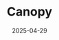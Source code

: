 ---  
layout: startup_page  
title: "Canopy"  
id: "getcanopy.com"  
permalink: "/canopygetcanopy.com04292025/"  
website: "https://www.getcanopy.com"  
funding_round: "Series C"  
funding_amount: "$70M"  
investors: "Viking Global Investors, Ten Coves Capital, Ankona Capital, Pelion Venture Partners, Tenaya Capital"  
about: "Canopy is a firm-wide operating system designed to help accounting firms operate more efficiently and profitably. Its fully integrated practice management solution streamlines tasks such as client engagement, document management, and workflow, leveraging AI to automate processes and improve profitability. Canopy serves medium and large accounting firms."  
markets: "Fintech, Accounting"  
hq: "Salt Lake City, Utah, United States"  
founded_year: "2019"  
linkedin: "https://ca.linkedin.com/company/canopyplanet"  
twitter: ""  
instagram: ""  
facebook: ""  
crunchbase: "https://www.crunchbase.com/organization/canopy-c3b1"  
pitchbook: "https://pitchbook.com/profiles/company/59682-52"  

date_display: "29-Apr-2025"  
date: "2025-04-29"

# SEO Optimization  
meta_title: "Canopy - Series C Funding ($70M)"  
meta_description: "Canopy, Canopy is a firm-wide operating system designed to help accounting firms operate more efficiently and profitably. Its fully integrated practice manage..."  
meta_keywords: "Canopy, Fintech, Accounting, Series C funding"  
canonical_url: "https://startup.projectstartups.com/canopygetcanopy.com04292025/"  
---